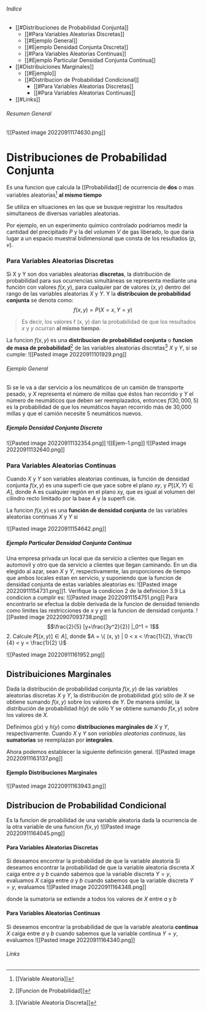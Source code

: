###### Indice
- [[#Distribuciones de Probabilidad Conjunta]]
	- [[#Para Variables Aleatorias Discretas]]
	- [[#Ejemplo General]]
	- [[#Ejemplo Densidad Conjunta Discreta]]
	- [[#Para Variables Aleatorias Continuas]]
	- [[#Ejemplo Particular Densidad Conjunta Continua]]
- [[#Distribuiciones Marginales]]
	- [[#Ejemplo]]
	- [[#Distribucion de Probabilidad Condicional]]
		- [[#Para Variables Aleatorias Discretas]]
		- [[#Para Variables Aleatorias Continuas]]
- [[#Links]]

###### Resumen General
![[Pasted image 20220911174630.png]]

# Distribuciones de Probabilidad Conjunta
Es una funcion que calcula la [[Probabilidad]] de ocurrencia de **dos** o mas variables aleatorias[^2] **al mismo tiempo**

Se utiliza en situaciones en las que se busque registrar los resultados simultaneos de diversas variables aleatorias.

Por ejemplo, en un experimento quimico controlado podriamos medir la cantidad del precipitado $P$ y la del volumen $V$ de gas liberado, lo que daria lugar a un espacio muestral bidimensional que consta de los resultados $(p, v)$.

### Para Variables Aleatorias Discretas
Si X y Y son dos variables aleatorias **discretas**, la distribución de probabilidad para sus ocurrencias simultáneas se representa mediante una función con valores $f (x, y)$, para cualquier par de valores $(x, y)$ dentro del rango de las variables aleatorias $X$ y $Y$. Y la **distribcuion de probabilidad conjunta** se denota como:
$$f (x, y) = P (X = x, Y = y)$$
> Es decir, los valores f (x, y) dan la probabilidad de que los resultados $x$ y $y$ ocurran **al mismo tiempo**.


La funcion $f(x, y)$ es una **distribucion de probabilidad conjunta** o **funcion de masa de probabilidad**[^3]  de las variables aleatorias discretas[^1] $X$ y $Y$, si se cumple:
![[Pasted image 20220911101929.png]]

###### Ejemplo General
Si se le va a dar servicio a los neumáticos de un camión de transporte pesado, y $X$ representa el número de millas que éstos han recorrido y $Y$ el número de neumáticos que deben ser reemplazados, entonces $f (30,000, 5)$ es la probabilidad de que los neumáticos hayan recorrido más de 30,000 millas y que el camión necesite 5 neumáticos nuevos.

##### Ejemplo Densidad Conjunta Discreta
![[Pasted image 20220911132354.png]]
![[Ejem-1.png]]
![[Pasted image 20220911132640.png]]

### Para Variables Aleatorias Continuas
Cuando $X$ y $Y$ son variables aleatorias continuas, la función de densidad conjunta $f (x,y)$ es una superfi cie que yace sobre el plano $xy$, y $P[(X,Y) ∈ A]$, donde A es cualquier región en el plano xy, que es igual al volumen del cilindro recto limitado por la base $A$ y la superfi cie.

La funcion $f(x, y)$ es una **función de densidad conjunta** de las variables aleatorias continuas $X$ y $Y$ si

![[Pasted image 20220911154642.png]]

##### Ejemplo Particular Densidad Conjunta Continua
Una empresa privada un local que da servicio a clientes que llegan en automovil y otro que da servicio a clientes que llegan caminando. En un dia elegido al azar, sean $X$ y $Y$, respectivamente, las proporciones de tiempo que ambos locales estan en servicio, y suponiendo que la funcion de densidad conjunta de estas variables aleatorias es:
![[Pasted image 20220911154731.png]]1. Verifique la condicion 2 de la definicion 3.9
La condicion a cumplir es:
![[Pasted image 20220911154751.png]]
Para encontrarlo se efectua la doble derivada de la funcion de densidad teniendo como limites las restricciones de $x$ y $y$ en la funcion de densidad conjunta. 
![[Pasted image 20220907093738.png]]
$$\frac{2}{5} [y+\frac{3y^2}{2}] |_0^1 = 1$$
2. Calcule $P[(x, y)] \in A]$, donde $A = \{ (x, y) | 0 < x < \frac{1}{2}, \frac{1}{4} < y < \frac{1}{2} \}$

![[Pasted image 20220911161952.png]]

## Distribuiciones Marginales
Dada la distribución de probabilidad conjunta $f (x, y)$ de las variables aleatorias discretas $X$ y $Y$, la distribución de probabilidad $g(x)$ sólo de $X$ se obtiene sumando $f (x, y)$ sobre los valores de $Y$. De manera similar, la distribución de probabilidad $h(y)$ de sólo Y se obtiene sumando $f (x, y)$ sobre los valores de $X$. 

Definimos $g(x)$ y $h(y)$ como **distribuciones marginales de** $X$ y $Y$, respectivamente. Cuando $X$ y $Y$ son *variables aleatorias continuas*, las **sumatorias** se reemplazan por **integrales**.

Ahora podemos establecer la siguiente definición general.
![[Pasted image 20220911163137.png]]

#### Ejemplo Distribuciones Marginales
![[Pasted image 20220911163943.png]]

## Distribucion de Probabilidad Condicional
Es la funcion de proabilidad de una variable aleatoria dada la ocurrencia de la otra variable de una funcion $f(x, y)$
![[Pasted image 20220911164045.png]]

#### Para Variables Aleatorias Discretas
Si deseamos encontrar la probabilidad de que la variable aleatoria Si deseamos encontrar la probabilidad de que la variable aleatoria discreta $X$ caiga entre $a$ y $b$ cuando sabemos que la variable discreta $Y = y$, evaluamos $X$ caiga entre $a$ y $b$ cuando sabemos que la variable discreta $Y = y$, evaluamos
![[Pasted image 20220911164348.png]]

donde la sumatoria se extiende a todos los valores de $X$ entre $a$ y $b$

#### Para Variables Aleatorias Continuas
Si deseamos encontrar la probabilidad de que la variable aleatoria **continua** $X$ caiga entre $a$ y $b$ cuando sabemos que la variable continua $Y = y$, evaluamos
![[Pasted image 20220911164340.png]]


###### Links
[^1]: [[Variable Aleatoria Discreta]]
[^2]: [[Variable Aleatoria]]
[^3]: [[Funcion de Probabilidad]]
